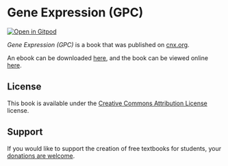# Gene Expression (GPC)

[![Open in Gitpod](https://gitpod.io/button/open-in-gitpod.svg)](https://gitpod.io/from-referrer/)

_Gene Expression (GPC)_ is a book that was published on [cnx.org](https://cnx.org/).

An ebook can be downloaded [here](https://github.com/cnx-user-books/cnxbook-gene-expression-gpc/releases/latest), and the book can be viewed online [here](https://github.com/cnx-user-books/cnxbook-gene-expression-gpc/releases/latest).

## License
This book is available under the [Creative Commons Attribution License](./LICENSE) license.

## Support
If you would like to support the creation of free textbooks for students, your [donations are welcome](https://riceconnect.rice.edu/donation/support-openstax-banner).
